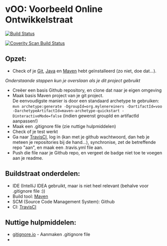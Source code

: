 # vOO: Voorbeeld Online Ontwikkelstraat

[![Build Status](https://travis-ci.org/mylene/vOO.svg?branch=master)](https://travis-ci.org/mylene/vOO) 

<a href="https://scan.coverity.com/projects/mylene-voo">
  <img alt="Coverity Scan Build Status"
       src="https://img.shields.io/coverity/scan/8052.svg"/>
</a>

## Opzet:

* Check of je [Git], [Java] en [Maven] hebt geïnstalleerd (zo niet, doe dat...).

*Onderstaande stappen kun je overslaan als je dit project gebruikt*

* Creëer een basis Github repository, en clone dat naar je eigen omgeving
* Maak basis Maven project van je git project.    
    De eenvoudigste manier is door een standaard archetype te gebruiken: 
    `mvn archetype:generate -DgroupId=org.mylenereiners -DartifactId=voo -DarchetypeArtifactId=maven-archetype-quickstart -DinteractiveMode=false`
    (indien gewenst groupId en artifactId aanpassen!)
* Maak een .gitignore file (zie nuttige hulpmiddelen) 
* Check of je test werkt
* Ga naar [TravisCI], log in (kan met je github wachtwoord, dan heb je meteen je repositories bij de hand...), synchronise, zet de betreffende repo "aan", en maak een .travis.yml file aan.
* Push die file naar je Github repo, en vergeet de badge niet toe te voegen aan je readme.
   
   
   
## Buildstraat onderdelen:    

* IDE (IntelliJ IDEA gebruikt, maar is niet heel relevant (behalve voor .gitignore file :))
* Build tool: [Maven]
* SCM (Source Code Management System): Github
* CI: [TravisCI]



##  Nuttige hulpmiddelen:

* [gitignore.io] - Aanmaken .gitignore file
*   
   
   
   
   
   


<!--- Links -->
[gitignore.io]: http://gitignore.io/
[TravisCI]: http://travisci.org/
[Git]: http://git-scm.com/
[Java]: http://www.oracle.com/technetwork/java/index.html
[Maven]: http://maven.apache.org/
